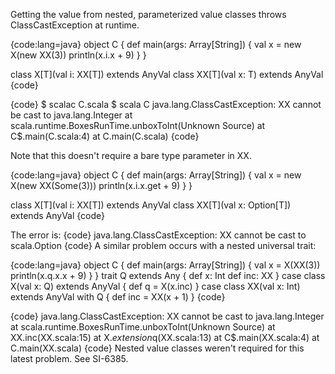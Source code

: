 Getting the value from nested, parameterized value classes throws ClassCastException at runtime.

{code:lang=java}
object C {
  def main(args: Array[String]) {
    val x = new X(new XX(3))
    println(x.i.x + 9)
  }
}

class X[T](val i: XX[T]) extends AnyVal
class XX[T](val x: T) extends AnyVal
{code}

{code}
$ scalac C.scala
$ scala C
java.lang.ClassCastException: XX cannot be cast to java.lang.Integer
	at scala.runtime.BoxesRunTime.unboxToInt(Unknown Source)
	at C$.main(C.scala:4)
	at C.main(C.scala)
{code}

Note that this doesn't require a bare type parameter in XX.

{code:lang=java}
object C {
  def main(args: Array[String]) {
    val x = new X(new XX(Some(3)))
    println(x.i.x.get + 9)
  }
}

class X[T](val i: XX[T]) extends AnyVal
class XX[T](val x: Option[T]) extends AnyVal
{code}

The error is:
{code}
java.lang.ClassCastException: XX cannot be cast to scala.Option
{code}
A similar problem occurs with a nested universal trait:

{code:lang=java}
object C {
  def main(args: Array[String]) {
    val x = X(XX(3))
    println(x.q.x.x + 9)
  }
}
trait Q extends Any {
   def x: Int
   def inc: XX
}
case class X(val x: Q) extends AnyVal {
   def q = X(x.inc)
}
case class XX(val x: Int) extends AnyVal with Q {
   def inc = XX(x + 1)
}
{code}

{code}
java.lang.ClassCastException: XX cannot be cast to java.lang.Integer
	at scala.runtime.BoxesRunTime.unboxToInt(Unknown Source)
	at XX.inc(XX.scala:15)
	at X$.extension$q(XX.scala:13)
	at C$.main(XX.scala:4)
	at C.main(XX.scala)
{code}
Nested value classes weren't required for this latest problem.  See SI-6385.
